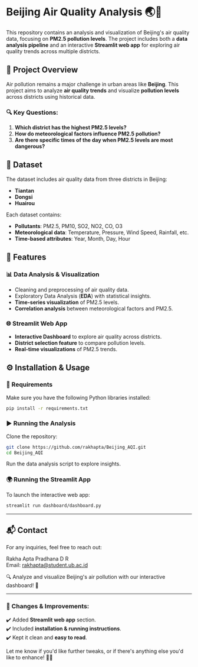 # Beijing Air Quality Analysis 🌏💨

This repository contains an analysis and visualization of Beijing's air quality data, focusing on **PM2.5 pollution levels**. The project includes both a **data analysis pipeline** and an interactive **Streamlit web app** for exploring air quality trends across multiple districts.

## 📌 Project Overview

Air pollution remains a major challenge in urban areas like **Beijing**. This project aims to analyze **air quality trends** and visualize **pollution levels** across districts using historical data.

### 🔍 Key Questions:
1. **Which district has the highest PM2.5 levels?**
2. **How do meteorological factors influence PM2.5 pollution?**
3. **Are there specific times of the day when PM2.5 levels are most dangerous?**

## 📂 Dataset

The dataset includes air quality data from three districts in Beijing:
- **Tiantan**
- **Dongsi**
- **Huairou**

Each dataset contains:
- **Pollutants**: PM2.5, PM10, SO2, NO2, CO, O3
- **Meteorological data**: Temperature, Pressure, Wind Speed, Rainfall, etc.
- **Time-based attributes**: Year, Month, Day, Hour

## 🚀 Features

### 📊 Data Analysis & Visualization
- Cleaning and preprocessing of air quality data.
- Exploratory Data Analysis (**EDA**) with statistical insights.
- **Time-series visualization** of PM2.5 levels.
- **Correlation analysis** between meteorological factors and PM2.5.

### 🌐 Streamlit Web App
- **Interactive Dashboard** to explore air quality across districts.
- **District selection feature** to compare pollution levels.
- **Real-time visualizations** of PM2.5 trends.

## ⚙️ Installation & Usage

### 🔧 Requirements
Make sure you have the following Python libraries installed:
```bash
pip install -r requirements.txt
```

### ▶️ Running the Analysis
Clone the repository:
```bash
git clone https://github.com/rakhapta/Beijing_AQI.git
cd Beijing_AQI
```
Run the data analysis script to explore insights.

### 🌍 Running the Streamlit App
To launch the interactive web app:
```bash
streamlit run dashboard/dashboard.py
```

---

## 📬 Contact
For any inquiries, feel free to reach out:

Rakha Apta Pradhana D R  
Email: rakhapta@student.ub.ac.id  

🔍 Analyze and visualize Beijing's air pollution with our interactive dashboard! 🚀

---

### 🔹 Changes & Improvements:
✔️ Added **Streamlit web app** section.  
✔️ Included **installation & running instructions**.  
✔️ Kept it clean and **easy to read**.  

Let me know if you'd like further tweaks, or if there's anything else you'd like to enhance! 🚀🔥